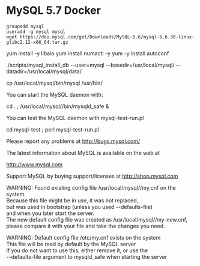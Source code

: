 # MySQL 5.7 Docker

~~~
groupadd mysql
useradd -g mysql mysql
wget https://dev.mysql.com/get/Downloads/MySQL-5.6/mysql-5.6.38-linux-glibc2.12-x86_64.tar.gz
~~~

yum install -y libaio
yum install numactl -y
yum -y install autoconf

./scripts/mysql_install_db --user=mysql --basedir=/usr/local/mysql/ --datadir=/usr/local/mysql/data/

cp /usr/local/mysql/bin/mysql /usr/bin/



You can start the MySQL daemon with:                                                                                                                                                      
                                                                                                                                                                                          
  cd . ; /usr/local/mysql//bin/mysqld_safe &                                                                                                                                              
                                                                                                                                                                                          
You can test the MySQL daemon with mysql-test-run.pl                                                                                                                                      
                                                                                                                                                                                          
  cd mysql-test ; perl mysql-test-run.pl                                                                                                                                                  
                                                                                                                                                                                          
Please report any problems at http://bugs.mysql.com/                                                                                                                                      
                                                                                                                                                                                          
The latest information about MySQL is available on the web at                                                                                                                             
                                                                                                                                                                                          
  http://www.mysql.com                                                                                                                                                                    
                                                                                                                                                                                          
Support MySQL by buying support/licenses at http://shop.mysql.com                                                                                                                         
                                                                                                                                                                                          
WARNING: Found existing config file /usr/local/mysql//my.cnf on the system.                                                                                                               
Because this file might be in use, it was not replaced,                                                                                                                                   
but was used in bootstrap (unless you used --defaults-file)                                                                                                                               
and when you later start the server.                                                                                                                                                      
The new default config file was created as /usr/local/mysql//my-new.cnf,                                                                                                                  
please compare it with your file and take the changes you need.                                                                                                                           
                                                                                                                                                                                          
WARNING: Default config file /etc/my.cnf exists on the system                                                                                                                             
This file will be read by default by the MySQL server                                                                                                                                     
If you do not want to use this, either remove it, or use the                                                                                                                              
--defaults-file argument to mysqld_safe when starting the server    